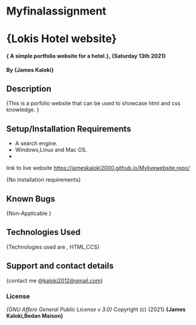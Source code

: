 # Myfinalassignment
# {Lokis Hotel website}
#### { A simple portfolio website for a hotel.}, {Saturday 13th 2021}
#### By **{James Kaloki}**
## Description
{This is a porfolio website that can be used to showcase html and css knowledge. }
## Setup/Installation Requirements
* A search engine.
* Windows,Linux and Mac OS.
*
link to live website https://jameskaloki2000.github.io/Mylivewebsite.repo/

{No installation requirements}
## Known Bugs
{Non-Applicable }
## Technologies Used
{Technologies used are , HTML,CCS}
## Support and contact details
{contact me @kaloki2012@gmail.com}
### License
*{GNU Affero General Public License v 3.0}*
Copyright (c) {2021} **{James Kaloki,Bedan Maison}**
